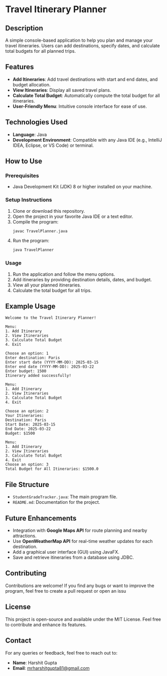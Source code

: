 # Travel Itinerary Planner

## Description
A simple console-based application to help you plan and manage your travel itineraries. Users can add destinations, specify dates, and calculate total budgets for all planned trips.

## Features
- **Add Itineraries**: Add travel destinations with start and end dates, and budget allocation.
- **View Itineraries**: Display all saved travel plans.
- **Calculate Total Budget**: Automatically compute the total budget for all itineraries.
- **User-Friendly Menu**: Intuitive console interface for ease of use.

## Technologies Used
- **Language**: Java
- **Development Environment**: Compatible with any Java IDE (e.g., IntelliJ IDEA, Eclipse, or VS Code) or terminal.

## How to Use

### Prerequisites
- Java Development Kit (JDK) 8 or higher installed on your machine.

### Setup Instructions
1. Clone or download this repository.
2. Open the project in your favorite Java IDE or a text editor.
3. Compile the program:
   ```bash
   javac TravelPlanner.java
   ```
4. Run the program:
   ```bash
   java TravelPlanner
   ```

### Usage
1. Run the application and follow the menu options.
2. Add itineraries by providing destination details, dates, and budget.
3. View all your planned itineraries.
4. Calculate the total budget for all trips.

## Example Usage
```
Welcome to the Travel Itinerary Planner!

Menu:
1. Add Itinerary
2. View Itineraries
3. Calculate Total Budget
4. Exit

Choose an option: 1
Enter destination: Paris
Enter start date (YYYY-MM-DD): 2025-03-15
Enter end date (YYYY-MM-DD): 2025-03-22
Enter budget: 1500
Itinerary added successfully!

Menu:
1. Add Itinerary
2. View Itineraries
3. Calculate Total Budget
4. Exit

Choose an option: 2
Your Itineraries:
Destination: Paris
Start Date: 2025-03-15
End Date: 2025-03-22
Budget: $1500

Menu:
1. Add Itinerary
2. View Itineraries
3. Calculate Total Budget
4. Exit
Choose an option: 3
Total Budget for All Itineraries: $1500.0
```

## File Structure
- `StudentGradeTracker.java`: The main program file.
- `README.md`: Documentation for the project.

## Future Enhancements
- Integration with **Google Maps API** for route planning and nearby attractions.
- Use **OpenWeatherMap API** for real-time weather updates for each destination.
- Add a graphical user interface (GUI) using JavaFX.
- Save and retrieve itineraries from a database using JDBC.

## Contributing
Contributions are welcome! If you find any bugs or want to improve the program, feel free to create a pull request or open an issu

## License
This project is open-source and available under the MIT License. Feel free to contribute and enhance its features.

## Contact
For any queries or feedback, feel free to reach out to:
- **Name**: Harshit Gupta 
- **Email**: mrharshitgupta81@gmail.com 
